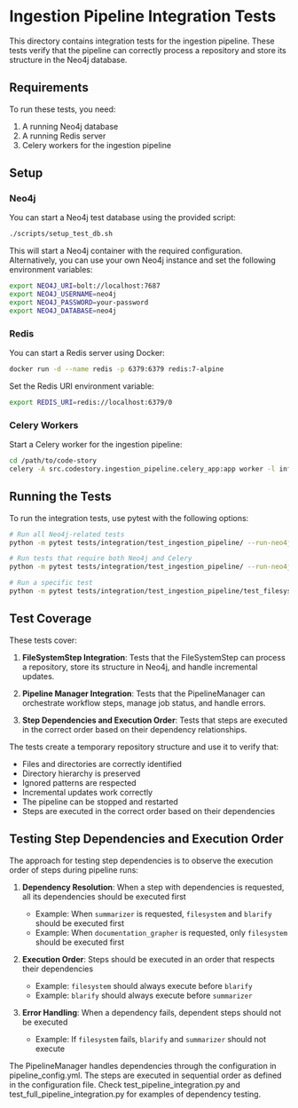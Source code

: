 # Ingestion Pipeline Integration Tests

This directory contains integration tests for the ingestion pipeline. These tests verify that the pipeline can correctly process a repository and store its structure in the Neo4j database.

## Requirements

To run these tests, you need:

1. A running Neo4j database
2. A running Redis server
3. Celery workers for the ingestion pipeline

## Setup

### Neo4j

You can start a Neo4j test database using the provided script:

```bash
./scripts/setup_test_db.sh
```

This will start a Neo4j container with the required configuration. Alternatively, you can use your own Neo4j instance and set the following environment variables:

```bash
export NEO4J_URI=bolt://localhost:7687
export NEO4J_USERNAME=neo4j
export NEO4J_PASSWORD=your-password
export NEO4J_DATABASE=neo4j
```

### Redis

You can start a Redis server using Docker:

```bash
docker run -d --name redis -p 6379:6379 redis:7-alpine
```

Set the Redis URI environment variable:

```bash
export REDIS_URI=redis://localhost:6379/0
```

### Celery Workers

Start a Celery worker for the ingestion pipeline:

```bash
cd /path/to/code-story
celery -A src.codestory.ingestion_pipeline.celery_app:app worker -l info -Q ingestion
```

## Running the Tests

To run the integration tests, use pytest with the following options:

```bash
# Run all Neo4j-related tests
python -m pytest tests/integration/test_ingestion_pipeline/ --run-neo4j

# Run tests that require both Neo4j and Celery
python -m pytest tests/integration/test_ingestion_pipeline/ --run-neo4j --run-celery

# Run a specific test
python -m pytest tests/integration/test_ingestion_pipeline/test_filesystem_integration.py::test_filesystem_step_run --run-neo4j
```

## Test Coverage

These tests cover:

1. **FileSystemStep Integration**: Tests that the FileSystemStep can process a repository, store its structure in Neo4j, and handle incremental updates.

2. **Pipeline Manager Integration**: Tests that the PipelineManager can orchestrate workflow steps, manage job status, and handle errors.

3. **Step Dependencies and Execution Order**: Tests that steps are executed in the correct order based on their dependency relationships.

The tests create a temporary repository structure and use it to verify that:

- Files and directories are correctly identified
- Directory hierarchy is preserved
- Ignored patterns are respected
- Incremental updates work correctly
- The pipeline can be stopped and restarted
- Steps are executed in the correct order based on their dependencies

## Testing Step Dependencies and Execution Order

The approach for testing step dependencies is to observe the execution order of steps during pipeline runs:

1. **Dependency Resolution**: When a step with dependencies is requested, all its dependencies should be executed first
   - Example: When `summarizer` is requested, `filesystem` and `blarify` should be executed first
   - Example: When `documentation_grapher` is requested, only `filesystem` should be executed first

2. **Execution Order**: Steps should be executed in an order that respects their dependencies
   - Example: `filesystem` should always execute before `blarify`
   - Example: `blarify` should always execute before `summarizer`

3. **Error Handling**: When a dependency fails, dependent steps should not be executed
   - Example: If `filesystem` fails, `blarify` and `summarizer` should not execute

The PipelineManager handles dependencies through the configuration in pipeline_config.yml. The steps are executed in sequential order as defined in the configuration file. Check test_pipeline_integration.py and test_full_pipeline_integration.py for examples of dependency testing.